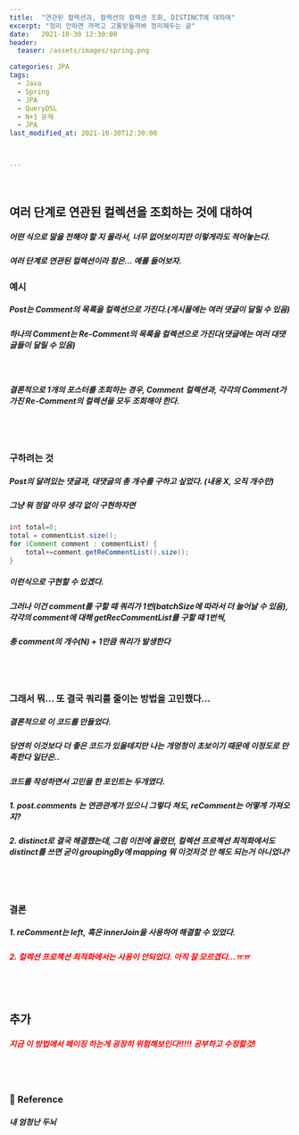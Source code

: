 ```yaml
---
title:  "연관된 컬렉션과, 컬렉션의 컬렉션 조회, DISTINCT에 대하여"
excerpt: "정리 안하면 까먹고 고통받을까봐 정리해두는 글"
date:   2021-10-30 12:30:00
header:
  teaser: /assets/images/spring.png

categories: JPA
tags:
  - Java
  - Spring
  - JPA
  - QueryDSL
  - N+1 문제
  - JPA
last_modified_at: 2021-10-30T12:30:00



---
```


<br/>

## 여러 단계로 연관된 컬렉션을 조회하는 것에 대하여

##### 어떤 식으로 말을 전해야 할 지 몰라서, 너무 없어보이지만 이렇게라도 적어놓는다.

##### 여러 단계로 연관된 컬렉션이라 함은... 예를 들어보자.

### 예시

##### Post는 Comment의 목록을 컬렉션으로 가진다.(게시물에는 여러 댓글이 달릴 수 있음)

##### 하나의 Comment는 Re-Comment의 목록을 컬렉션으로 가진다(댓글에는 여러 대댓글들이 달릴 수 있음)

<br/>

##### 결론적으로 1개의 포스터를 조회하는 경우, Comment 컬렉션과, 각각의 Comment가 가진 Re-Comment의 컬렉션을 모두 조회해야 한다.

<br/>

<br/>

### 구하려는 것

##### Post의 달려있는 댓글과, 대댓글의 총 개수를 구하고 싶었다. (내용 X, 오직 개수만)

##### 그냥 뭐 정말 아무 생각 없이 구현하자면

```java
int total=0;
total = commentList.size();
for (Comment comment : commentList) {
	total+=comment.getReCommentList().size();
}
```

##### 이런식으로 구현할 수 있겠다.

##### 그러나 이건 comment를 구할 때  쿼리가 1번(batchSize에 따라서 더 늘어날 수 있음), 각각의 comment에 대해 getRecCommentList를 구할 때 1번씩, 

##### 총 comment의 개수(N) + 1만큼 쿼리가 발생한다

<br/>

<br/>

### 그래서 뭐... 또 결국 쿼리를 줄이는 방법을 고민했다...

<script src="https://gist.github.com/ShinDongHun1/69e6bb617bcf7b69c5510d86aed73b89.js"></script>

##### 결론적으로 이 코드를 만들었다.

##### 당연히 이것보다 더 좋은 코드가 있을테지만 나는 개멍청이 초보이기 때문에 이정도로 만족한다 일단은..

##### 코드를 작성하면서 고민을 한 포인트는 두개였다.

##### 1. post.comments 는 연관관계가 있으니 그렇다 쳐도, reComment는 어떻게 가져오지?

##### 2. distinct로 결국 해결했는데, 그럼 이전에 올렸던, 컬렉션 프로젝션  최적화에서도 distinct를 쓰면 굳이 groupingBy에 mapping 뭐 이것저것 안 해도 되는거 아니었나?

<br/>

<br/>

### 결론

##### 1. reComment는 left, 혹은 innerJoin을 사용하여 해결할 수 있었다. 

##### <span style="color:red">2. 컬렉션 프로젝션 최적화에서는 사용이 안되었다. 아직 잘 모르겠다...ㅠㅠ</span>

<br/>

<br/>

## 추가

##### <span style="color:red">지금 이 방법에서 페이징 하는게 굉장히 위험해보인다!!!!! 공부하고 수정할것!</span>

<br/>

<br/>

### 📔 Reference

##### 내 엄청난 두뇌